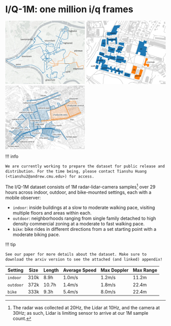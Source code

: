 # I/Q-1M: one million i/q frames

<div style="display: grid; grid-template-columns: repeat(auto-fit, minmax(200px, 1fr)); gap: 5px;">
    <img src="images/iq1m-bike.jpg" alt="IQ1M Bike" style="width: 100%; min-width: 200px;">
    <img src="images/iq1m-indoor.jpg" alt="IQ1M Indoor" style="width: 100%; min-width: 200px;">
    <img src="images/iq1m-outdoor.jpg" alt="IQ1M Outdoor" style="width: 100%; min-width: 200px;">
</div>

!!! info

    We are currently working to prepare the dataset for public release and distribution. For the time being, please contact Tianshu Huang (<tianshu2@andrew.cmu.edu>) for access.

The I/Q-1M dataset consists of 1M radar-lidar-camera samples[^1] over 29 hours across indoor, outdoor, and bike-mounted settings, each with a mobile observer:

- `indoor`: inside buildings at a slow to moderate walking pace, visiting multiple floors and areas within each.
- `outdoor`: neighborhoods ranging from single family detached to high density commercial zoning at a moderate to fast walking pace.
- `bike`: bike rides in different directions from a set starting point with a moderate biking pace.

!!! tip

    See our paper for more details about the dataset. Make sure to download the arxiv version to see the attached (and linked) appendix!

[^1]: The radar was collected at 20Hz, the Lidar at 10Hz, and the camera at 30Hz; as such, Lidar is limiting sensor to arrive at our 1M sample count.

| Setting | Size | Length | Average Speed | Max Doppler | Max Range |
|---------|------|--------|---------------|-------------|-----------|
| `indoor` | 310k | 8.9h | 1.0m/s | 1.2m/s | 11.2m |
| `outdoor` | 372k | 10.7h | 1.4m/s | 1.8m/s | 22.4m |
| `bike` | 333k | 9.3h | 5.4m/s | 8.0m/s | 22.4m |

